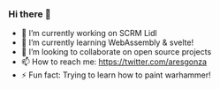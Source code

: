### Hi there 👋

- 🔭 I’m currently working on SCRM Lidl
- 🌱 I’m currently learning WebAssembly & svelte!
- 👯 I’m looking to collaborate on open source projects
- 📫 How to reach me: https://twitter.com/aresgonza
- ⚡ Fun fact: Trying to learn how to paint warhammer!

<!--
**Rassell/rassell** is a ✨ _special_ ✨ repository because its `README.md` (this file) appears on your GitHub profile.

Here are some ideas to get you started:

- 🔭 I’m currently working on ...
- 🌱 I’m currently learning ...
- 👯 I’m looking to collaborate on ...
- 🤔 I’m looking for help with ...
- 💬 Ask me about ...
- 📫 How to reach me: ...
- 😄 Pronouns: ...
- ⚡ Fun fact: ...
-->
